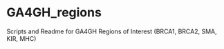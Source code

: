GA4GH_regions
=============

Scripts and Readme for GA4GH Regions of Interest (BRCA1, BRCA2, SMA, KIR, MHC)
